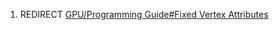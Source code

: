 1.  REDIRECT [GPU/Programming Guide#Fixed Vertex
    Attributes](GPU/Programming_Guide#Fixed_Vertex_Attributes "wikilink")